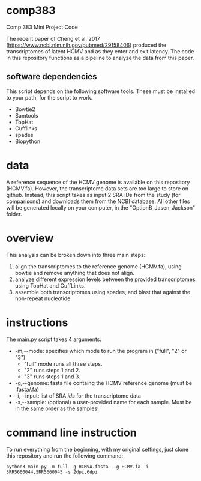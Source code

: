 # comp383
Comp 383 Mini Project Code

The recent paper of Cheng et al. 2017 (https://www.ncbi.nlm.nih.gov/pubmed/29158406) produced the transcriptomes of latent HCMV and as they enter and exit latency. The code in this repository functions as a pipeline to analyze the data from this paper. 

## software dependencies
This script depends on the following software tools. These must be installed to your path, for the script to work.
* Bowtie2
* Samtools
* TopHat
* Cufflinks
* spades
* Biopython

# data 
A reference sequence of the HCMV genome is available on this repository (HCMV.fa). However, the transcriptome data sets are too large to store on github. Instead, this script takes as input 2 SRA IDs from the study (for comparisons) and downloads them from the NCBI database. All other files will be generated locally on your computer, in the "OptionB_Jasen_Jackson" folder.

# overview
This analysis can be broken down into three main steps:
1. align the transcriptomes to the reference genome (HCMV.fa), using bowtie and remove anything that does not align.
2. analyze different expression levels between the provided transcriptomes using TopHat and CuffLinks.
3. assemble both transcriptomes using spades, and blast that against the non-repeat nucleotide.

# instructions
The main.py script takes 4 arguments:
* -m,--mode: specifies which mode to run the program in ("full", "2" or "3")
  * "full" mode runs all three steps. 
  * "2" runs steps 1 and 2.
  * "3" runs steps 1 and 3. 
*  -g,--genome: fasta file containg the HCMV reference genome (must be .fasta/.fa)
*  -i,--input: list of SRA *ids* for the transcriptome data
*  -s,--sample: (optional) a user-provided name for each sample. Must be in the same order as the samples!

# command line instruction

To run everything from the beginning, with my original settings, just clone this repository and run the following command:

    python3 main.py -m full -g HCMVA.fasta --g HCMV.fa -i SRR5660044,SRR5660045 -s 2dpi,6dpi
    
  



